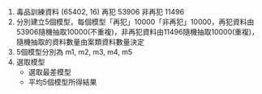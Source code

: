 1. 毒品訓練資料 (65402, 16) 再犯 53906 非再犯 11496
2. 分別建立5個模型，每個模型「再犯」10000「非再犯」10000，再犯資料由53906隨機抽取10000(不重複)，非再犯資料由11496隨機抽取10000(重複)，
	隨機抽取的資料數量由案類資料數量決定
3. 5個模型分別為 m1, m2, m3, m4, m5
4. 選取模型
	* 選取最差模型
	* 平均5個模型所得結果